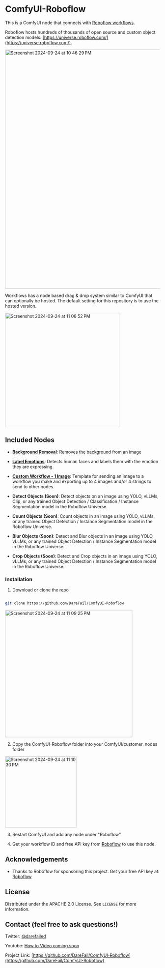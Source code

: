 # ComfyUI-Roboflow

  This is a ComfyUI node that connects with [Roboflow workflows](https://roboflow.com/workflows/build). 
  
  Roboflow hosts hundreds of thousands of open source and custom object detection models: [https://universe.roboflow.com/](https://universe.roboflow.com/).

  <img width="778" alt="Screenshot 2024-09-24 at 10 46 29 PM" src="https://github.com/user-attachments/assets/d227ad72-c5a1-4dd1-a35c-ba1df2f2c8f9">

  Workflows has a node based drag & drop system similar to ComfyUI that can optionally be hosted. The default setting for this repository is to use the hosted version.


  <img width="372" alt="Screenshot 2024-09-24 at 11 08 52 PM" src="https://github.com/user-attachments/assets/e285157d-a6cc-4cff-87af-f4ea29059a51">


## Included Nodes

-  **[Background Removal](https://github.com/DareFail/ComfyUI-Roboflow/blob/main/tutorials/backgroundremoval.md)**: Removes the background from an image

-  **[Label Emotions](https://github.com/DareFail/ComfyUI-Roboflow/blob/main/tutorials/labelemotions.md)**: Detects human faces and labels them with the emotion they are expressing.

-  **[Custom Workflow - 1 Image](https://github.com/DareFail/ComfyUI-Roboflow/blob/main/tutorials/customworkflow_1image.md)**: Template for sending an image to a workflow you make and exporting up to 4 images and/or 4 strings to send to other nodes.

-  **Detect Objects (Soon)**: Detect objects on an image using YOLO, vLLMs, Clip, or any trained Object Detection / Classification / Instance Segmentation model in the Roboflow Universe.

-  **Count Objects (Soon)**: Count objects in an image using YOLO, vLLMs, or any trained Object Detection / Instance Segmentation model in the Roboflow Universe.

-  **Blur Objects (Soon)**: Detect and Blur objects in an image using YOLO, vLLMs, or any trained Object Detection / Instance Segmentation model in the Roboflow Universe.

-  **Crop Objects (Soon)**: Detect and Crop objects in an image using YOLO, vLLMs, or any trained Object Detection / Instance Segmentation model in the Roboflow Universe.

  

### Installation

  

1. Download or clone the repo

```sh

git clone https://github.com/DareFail/ComfyUI-Roboflow

```

<img width="414" alt="Screenshot 2024-09-24 at 11 09 25 PM" src="https://github.com/user-attachments/assets/15f8628c-d2d1-4b31-b587-e299ea7321c6">


2. Copy the ComfyUI-Roboflow folder into your ComfyUI/customer_nodes folder

<img width="232" alt="Screenshot 2024-09-24 at 11 10 30 PM" src="https://github.com/user-attachments/assets/28aae35e-34fd-4221-9c29-f74869b11874">


3. Restart ComfyUI and add any node under "Roboflow"


4. Get your workflow ID and free API key from [Roboflow](https://roboflow.com/) to use this node.




## Acknowledgements

  

- Thanks to Roboflow for sponsoring this project. Get your free API key at: [Roboflow](https://roboflow.com/)



## License
  

Distributed under the APACHE 2.0 License. See `LICENSE` for more information.

  

## Contact (feel free to ask questions!)

  

Twitter: [@darefailed](https://twitter.com/darefailed)

  

Youtube: [How to Video coming soon](https://www.youtube.com/@darefail)

  

Project Link: [https://github.com/DareFail/ComfyUI-Roboflow](https://github.com/DareFail/ComfyUI-Roboflow)
